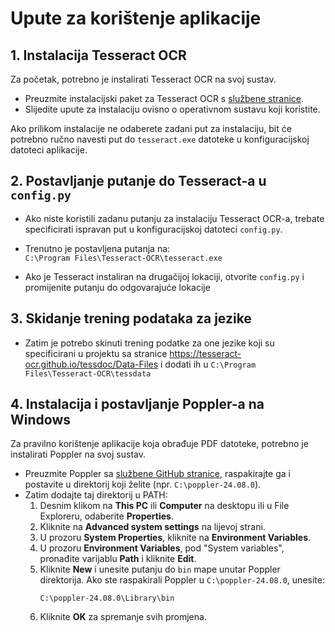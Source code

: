 # Upute za korištenje aplikacije

## 1. Instalacija Tesseract OCR

Za početak, potrebno je instalirati Tesseract OCR na svoj sustav.

- Preuzmite instalacijski paket za Tesseract OCR s [službene stranice](https://tesseract-ocr.github.io/tessdoc/Installation.html).
- Slijedite upute za instalaciju ovisno o operativnom sustavu koji koristite.

Ako prilikom instalacije ne odaberete zadani put za instalaciju, bit će potrebno ručno navesti put do `tesseract.exe` datoteke u konfiguracijskoj datoteci aplikacije.

## 2. Postavljanje putanje do Tesseract-a u `config.py`

* Ako niste koristili zadanu putanju za instalaciju Tesseract OCR-a, trebate specificirati ispravan put u konfiguracijskoj datoteci `config.py`.

* Trenutno je postavljena putanja na:  
`C:\Program Files\Tesseract-OCR\tesseract.exe`

* Ako je Tesseract instaliran na drugačijoj lokaciji, otvorite `config.py` i promijenite putanju do odgovarajuće lokacije

## 3. Skidanje trening podataka za jezike
* Zatim je potrebo skinuti trening podatke za one jezike koji su specificirani u projektu sa stranice https://tesseract-ocr.github.io/tessdoc/Data-Files i dodati ih u `C:\Program Files\Tesseract-OCR\tessdata`


## 4. Instalacija i postavljanje Poppler-a na Windows
Za pravilno korištenje aplikacije koja obrađuje PDF datoteke, potrebno je instalirati Poppler na svoj sustav.

* Preuzmite Poppler sa [službene GitHub stranice](https://github.com/oschwartz10612/poppler-windows/releases/tag/v24.08.0-0), raspakirajte ga i postavite u direktorij koji želite (npr. `C:\poppler-24.08.0`).
* Zatim dodajte taj direktorij u PATH:
  1. Desnim klikom na **This PC** ili **Computer** na desktopu ili u File Exploreru, odaberite **Properties**.
  2. Kliknite na **Advanced system settings** na lijevoj strani.
  3. U prozoru **System Properties**, kliknite na **Environment Variables**.
  4. U prozoru **Environment Variables**, pod "System variables", pronađite varijablu **Path** i kliknite **Edit**.
  5. Kliknite **New** i unesite putanju do `bin` mape unutar Poppler direktorija. Ako ste raspakirali Poppler u `C:\poppler-24.08.0`, unesite:
     ```
     C:\poppler-24.08.0\Library\bin
     ```
  6. Kliknite **OK** za spremanje svih promjena.